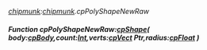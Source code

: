 _[chipmunk](../../modules/chipmunk/chipmunk-module.md):[chipmunk](../../modules/chipmunk/chipmunk-module.md).cpPolyShapeNewRaw_
##### Function cpPolyShapeNewRaw:[cpShape](../../modules/chipmunk/chipmunk-cpshape.md)( body:[cpBody](../../modules/chipmunk/chipmunk-cpbody.md),count:[Int](../../modules/wonkey/wonkey-types-int.md),verts:[cpVect](../../modules/chipmunk/chipmunk-cpvect.md) Ptr,radius:[cpFloat](../../modules/chipmunk/chipmunk-cpfloat.md) )
